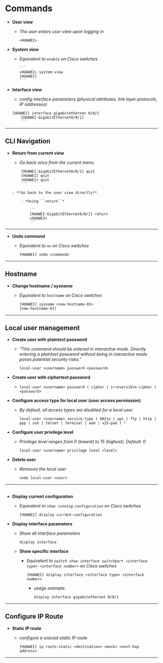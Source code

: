 # Commands
- **User view**

	- *The user enters user view upon logging in*
 
		```<HUAWEI>```
		
- **System view**

  - *Equivalent to ``enable`` on Cisco switches*
   
		```
		<HUAWEI> system-view
		[HUAWEI]
		```
		
- **Interface view**

	- *config interface parameters (physical attributes, link layer protocols, IP addresses)*

    ```
    [HUAWEI] interface gigabitethernet 0/0/1
		[HUAWEI-GigabitEthernet0/0/1]
		```

---

## CLI Navigation

- **Return from current view**

	- *Go back once from the current menu*

    ```
		[HUAWEI-GigabitEthernet0/0/1] quit
		[HUAWEI] quit
		<HUAWEI> quit
		```
		
	- **Go back to the user view directly**
 
		- *Using ``return``*

			```
			[HUAWEI-GigabitEthernet0/0/1] return
			<HUAWEI>
			```

---
 
- **Undo command**

	- *Equivalent to ``no`` on Cisco switches*
 
		```
		[HUAWEI] undo <command>
		```

---

## Hostname
- **Change hostname / sysname**

	- *Equivalent to ``hostname`` on Cisco switches*

		```
		[HUAWEI] sysname <new-hostname-01>
		[new-hostname-01]
		```
---

## Local user management

- **Create user with plaintext password**

  - *"This command should be entered in interactive mode. Directly entering a plaintext password without being in interactive mode poses potential security risks."*

    ```local-user <username> password <password>```

- **Create user with ciphertext password**

  - ```local-user <username> password ( cipher | irreversible-cipher ) <password>```

- **Configure access type for local user (user access permission)**

  - *By default, all access types are disabled for a local user.*

    ```local-user <username> service-type ( 8021x | api | ftp | http | ppp | ssh | telnet | terminal | web | x25-pad ) *```

- **Configure user privilege level**

  - *Privilege level ranges from 0 (lowest) to 15 (highest). Default: 0*
 
    ```local-user <username> privilege level <level>```

- **Delete user**

  - *Removes the local user*
 
    ```undo local-user <user>```

---

## 

- **Display current configuration**

	- *Equivalent to ``show running-configuration`` on Cisco switches*
 
		```
		[HUAWEI] display current-configuration
		```

- **Display interface parameters**

	- *Show all interface parameters*
 
		```
		display interface
		```

	- **Show specific interface**
 
		- *Equivalent to ``switch show interface switchport <interface type> <interface number>`` on Cisco switches*
  
			```
			[HUAWEI] display interface <interface type> <interface number>
			```
			
			- *usage example:*
  
				```display interface gigabitethernet 0/0/1```

---

## Configure IP Route
- **Static IP route**
	- *configure a unicast static IP route*

		```
		[HUAWEI] ip route-static <destination> <mask> <next-hop address>
		```

---

